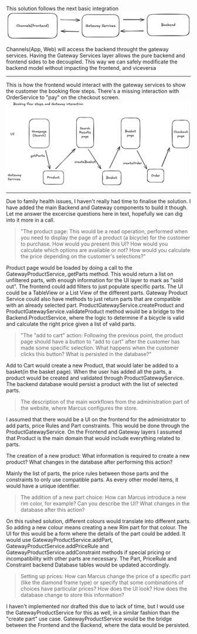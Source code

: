 This solution follows the next basic integration
![intro](intro.png)

Channels(App, Web) will access the backend throught the gateway services. Having the Gateway Services layer allows the pure backend and frontend sides to be decoupled.
This way we can safely modificate the backend model without impacting the frontend, and viceversa

---
This is how the frontend would interact with the gateway services to show the customer the booking flow steps. There's a missing interaction with OrderService to "pay" on the checkout screen.
![bookingflow](bookingFlow.png)


---

Due to family health issues, I haven't really had time to finalise the solution. I have added the main Backend and Gateway components to build it though. Let me answer the excercise questions here in text, hopefully we can dig into it more in a call. 

>"The product page: This would be a read operation, performed when you need to display the page of a product (a bicycle) for the customer to purchase. How would you present this UI? How would you calculate which options are available or not? How would you calculate the price depending on the customer's selections?"

Product page would be loaded by doing a call to the GatewayProductService,.getParts method. This would return a list on unfiltered parts, with enough information for the UI layer to mark as "sold out". The frontend could add filters to just populate specific parts. The UI could be a TableView or a List View of the different parts. Gateway Product Service could also have methods to just return parts that are compatible with an already selected part. ProductGatewayService.createProduct and ProductGatewayService.validateProduct method would be a bridge to the Backend.ProductService, where the logic to determine if a bicycle is valid and calculate the right price given a list of valid parts.


>"The "add to cart" action: Following the previous point, the product page should have a button to "add to cart" after the customer has made some specific selection. What happens when the customer clicks this button? What is persisted in the database?"

Add to Cart would create a new Product, that would later be added to a basket(in the basket page). When the user has added all the parts, a product would be created and validated through ProductGatewayService. The backend database would persist a product with the list of selected parts.


>The description of the main workflows from the administration part of the website, where Marcus configures the store.

I assumed that there would be a UI on the frontend for the administrator to add parts, price Rules and Part constraints. This would be done through the ProductGatewayService. On the Frontend and Gateway layers I assumed that Product is the main domain that would include everything related to parts.

The creation of a new product: What information is required to create a new product? What changes in the database after performing this action?

Mainly the list of parts, the price rules between those parts and the constraints to only use compatible parts. As every other model items, it would have a unique identifier.

>The addition of a new part choice: How can Marcus introduce a new rim color, for example? Can you describe the UI? What changes in the database after this action?

On this rushed solution, different colours would translate into different parts. So adding a new colour means creating a new Rim part for that colour. The UI for this would be a form where the details of the part could be added. It would use GatewayProductService.addPart, GatewayProductService.addPriceRule and GatewayProductService.addConstraint methods if special pricing or incompatibility with other parts are necessary. The Part, PriceRule and Constraint backend Database tables would be updated accordingly.

>Setting up prices: How can Marcus change the price of a specific part (like the diamond frame type) or specify that some combinations of choices have particular prices? How does the UI look? How does the database change to store this information?

I haven't implemented nor drafted this due to lack of time, but I would use the GatewayProductService for this as well, in a similar fashion than the "create part" use case. GatewayProductService would be the bridge between the Frontend and the Backend, where the data would be persisted.
